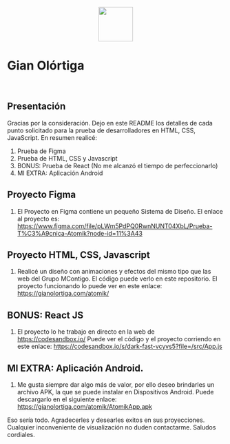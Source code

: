 <p align="center">
  <a href='https://gianolortiga.com' target="_blank">
    <img src="https://gianolortiga.com/img/logo.png" width="80" />
  </a>
</p>
<h1>Gian Olórtiga</h1>
<br />

## Presentación
Gracias por la consideración. Dejo en este README los detalles de cada punto solicitado para la prueba de desarrolladores en HTML, CSS, JavaScript.
En resumen realicé:

1. Prueba de Figma
2. Prueba de HTML, CSS y Javascript
3. BONUS: Prueba de React (No me alcanzó el tiempo de perfeccionarlo)
4. MI EXTRA: Aplicación Android

## Proyecto Figma
1. El Proyecto en Figma contiene un pequeño Sistema de Diseño. El enlace al proyecto es: 
<a href="https://www.figma.com/file/pLWm5PdPQ0RwnNUNT04XbL/Prueba-T%C3%A9cnica-Atomik?node-id=11%3A43" target="_blank">https://www.figma.com/file/pLWm5PdPQ0RwnNUNT04XbL/Prueba-T%C3%A9cnica-Atomik?node-id=11%3A43</a>

## Proyecto HTML, CSS, Javascript
1. Realicé un diseño con animaciones y efectos del mismo tipo que las web del Grupo MContigo. El código puede verlo en este repositorio.
El proyecto funcionando lo puede ver en este enlace: 
<a href="https://gianolortiga.com/atomik" target="_blank">https://gianolortiga.com/atomik/</a>

## BONUS: React JS
1. El proyecto lo he trabajo en directo en la web de https://codesandbox.io/
Puede ver el código y el proyecto corriendo en este enlace:
<a href="https://codesandbox.io/s/dark-fast-vcyvs5?file=/src/App.js" target="_blank">https://codesandbox.io/s/dark-fast-vcyvs5?file=/src/App.js</a>

## MI EXTRA: Aplicación Android.
1. Me gusta siempre dar algo más de valor, por ello deseo brindarles un archivo APK, la que se puede instalar en Dispositivos Android.
Puede descargarlo en el siguiente enlace:
<a href="https://gianolortiga.com/atomik/AtomikApp.apk" target="_blank">https://gianolortiga.com/atomik/AtomikApp.apk</a>

Eso sería todo. Agradecerles y desearles exitos en sus proyecciones. Cualquier inconveniente de visualización no duden contactarme. Saludos cordiales.


